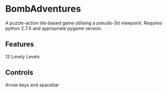 # BombAdventures
A puzzle-action tile-based game utilising a pseudo-3d viewpoint. Requires python 2.7.X and appropriate pygame version.
## Features
12 Lovely Levels
## Controls
Arrow keys and spacebar

